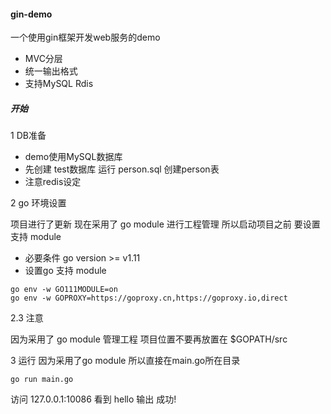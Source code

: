 #### gin-demo   
一个使用gin框架开发web服务的demo
* MVC分层
* 统一输出格式
* 支持MySQL Rdis

##### 开始
1 DB准备 
* demo使用MySQL数据库 
* 先创建 test数据库 运行 person.sql 创建person表
* 注意redis设定

2 go 环境设置

项目进行了更新 现在采用了 go module 进行工程管理
所以启动项目之前 要设置支持 module

* 必要条件 go version >= v1.11
* 设置go 支持 module
```
go env -w GO111MODULE=on
go env -w GOPROXY=https://goproxy.cn,https://goproxy.io,direct
```

2.3 注意

因为采用了 go module 管理工程 项目位置不要再放置在 $GOPATH/src

3 运行
因为采用了go module 所以直接在main.go所在目录
```
go run main.go
```
访问 127.0.0.1:10086 看到 hello 输出 成功!
